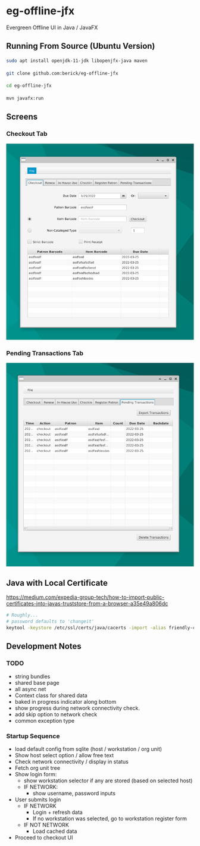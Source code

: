 # eg-offline-jfx

Evergreen Offline UI in Java / JavaFX

## Running From Source (Ubuntu Version)

```sh
sudo apt install openjdk-11-jdk libopenjfx-java maven

git clone github.com:berick/eg-offline-jfx

cd eg-offline-jfx

mvn javafx:run

```

## Screens

### Checkout Tab

![Checkout Tab](./src/main/assets/images/eg-offline-jfx-checkout.png)

### Pending Transactions Tab

![Transactions Tab](./src/main/assets/images/eg-offline-jfx-transactions.png)


## Java with Local Certificate

https://medium.com/expedia-group-tech/how-to-import-public-certificates-into-javas-truststore-from-a-browser-a35e49a806dc


```sh
# Roughly...
# password defaults to 'changeit'
keytool -keystore /etc/ssl/certs/java/cacerts -import -alias friendly-cert-name -file /path/to/my/cert.cer
```

## Development Notes

### TODO

* string bundles
* shared base page
* all async net
* Context class for shared data
* baked in progress indicator along bottom 
* show progress during network connectivity check.
* add skip option to network check
* common exception type

### Startup Sequence

* load default config from sqlite (host / workstation / org unit)
* Show host select option / allow free text
* Check network connectivity / display in status
* Fetch org unit tree
* Show login form:
  * show workstation selector if any are stored (based on selected host)
  * IF NETWORK:
    * show username, password inputs
* User submits login
  * IF NETWORK
    * Login + refresh data
    * If no workstation was selected, go to workstation register form
  * IF NOT NETWORK
    * Load cached data
* Proceed to checkout UI

